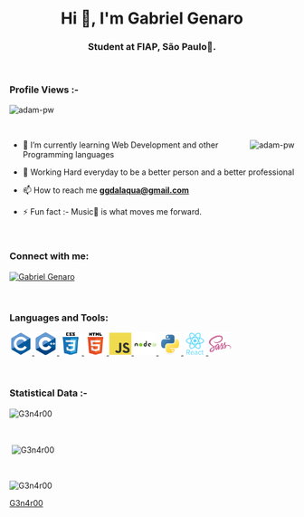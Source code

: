 <h1 align="center">Hi 👋, I'm Gabriel Genaro</h1>
<h3 align="center">Student at FIAP, São Paulo🌟.</h3>

<br>

<p align="right"> <h3>Profile Views :-</h3> <img src="https://komarev.com/ghpvc/?username=adam-pw&label=Profile%20views&color=0e75b6&style=flat"
    alt="adam-pw" /> 
  </p>

<br>

<p><img align="right" src="https://github.com/Adam-pw/Adam-pw/blob/main/animation_500_kxa883sd.gif" alt="adam-pw" /></p>


- 🌱 I’m currently learning Web Development and other Programming languages
  
- 📖 Working Hard everyday to be a better person and a better professional

- 📫 How to reach me **ggdalaqua@gmail.com**

- ⚡ Fun fact :- Music🎵 is what moves me forward.

<br>

<h3 align="left">Connect with me:</h3>
<p align="left">
  <a href="www.linkedin.com/in/gabriel-genaro" target="blank"><img align="center"
      src="https://raw.githubusercontent.com/rahuldkjain/github-profile-readme-generator/master/src/images/icons/Social/linked-in-alt.svg"
      alt="Gabriel Genaro" height="30" width="40" /></a>
</p>

<br>

<h3 align="left">Languages and Tools:</h3>
    </a> <a href="https://www.cprogramming.com/" target="_blank"
    rel="noreferrer"> <img src="https://raw.githubusercontent.com/devicons/devicon/master/icons/c/c-original.svg"
      alt="c" width="40" height="40" /> </a> <a href="https://www.w3schools.com/cpp/" target="_blank" rel="noreferrer">
    <img src="https://raw.githubusercontent.com/devicons/devicon/master/icons/cplusplus/cplusplus-original.svg"
      alt="cplusplus" width="40" height="40" /> </a> <a href="https://www.w3schools.com/css/" target="_blank"
    rel="noreferrer"> <img
      src="https://raw.githubusercontent.com/devicons/devicon/master/icons/css3/css3-original-wordmark.svg" alt="css3"
      width="40" height="40" /> </a> <a href="https://www.w3.org/html/" target="_blank" rel="noreferrer"> <img
      src="https://raw.githubusercontent.com/devicons/devicon/master/icons/html5/html5-original-wordmark.svg"
      alt="html5" width="40" height="40" /> </a> <a href="https://www.adobe.com/in/products/illustrator.html"
    target="_blank" rel="noreferrer"> <a href="https://developer.mozilla.org/en-US/docs/Web/JavaScript" target="_blank"
    rel="noreferrer"> <img
      src="https://raw.githubusercontent.com/devicons/devicon/master/icons/javascript/javascript-original.svg"
      alt="javascript" width="40" height="40" />  <a href="https://nodejs.org" target="_blank" rel="noreferrer"> <img
      src="https://raw.githubusercontent.com/devicons/devicon/master/icons/nodejs/nodejs-original-wordmark.svg"
      alt="nodejs" width="40" height="40" />  <a href="https://www.python.org" target="_blank" rel="noreferrer"> <img
      src="https://raw.githubusercontent.com/devicons/devicon/master/icons/python/python-original.svg" alt="python"
      width="40" height="40" /> </a> <a href="https://reactjs.org/" target="_blank" rel="noreferrer"> <img
      src="https://raw.githubusercontent.com/devicons/devicon/master/icons/react/react-original-wordmark.svg"
      alt="react" width="40" height="40" /> </a> <a href="https://sass-lang.com" target="_blank" rel="noreferrer"> <img
      src="https://raw.githubusercontent.com/devicons/devicon/master/icons/sass/sass-original.svg" alt="sass" width="40"
      height="40" /> </a> </p>

<br>

<h3>Statistical Data :-</h3>
<p><img align="center"
    src="![G3n4r00's Top Languages](https://github-readme-stats.vercel.app/api/top-langs/?username=G3n4r00&theme=vue-dark&show_icons=true&hide_border=true&layout=compact)"
    alt="G3n4r00" 
    bg_color=#808080/></p>

<br>

<p>&nbsp;<img align="center" src="![G3n4r00's Streak](https://github-readme-streak-stats.herokuapp.com/?user=G3n4r00&theme=vue-dark&hide_border=true)"
    alt="G3n4r00" /></p>

<br>

<p><img align="center" src="![G3n4r00's Streak](https://github-readme-streak-stats.herokuapp.com/?user=G3n4r00&theme=vue-dark&hide_border=true)" alt="G3n4r00" /></p>
      

[G3n4r00](https://github.com/G3n4r00)
